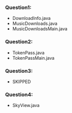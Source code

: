 ### Question1:
- DownloadInfo.java
- MusicDownloads.java
- MusicDownloadsMain.java
### Question2:
- TokenPass.java
- TokenPassMain.java
### Question3:
- SKIPPED
### Question4:
- SkyView.java
